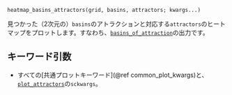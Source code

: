 ```
heatmap_basins_attractors(grid, basins, attractors; kwargs...)
```

見つかった（2次元の）`basins`のアトラクションと対応する`attractors`のヒートマップをプロットします。すなわち、[`basins_of_attraction`](@ref)の出力です。

## キーワード引数

  * すべての[共通プロットキーワード](@ref common_plot_kwargs)と、[`plot_attractors`](@ref)の`sckwargs`。
